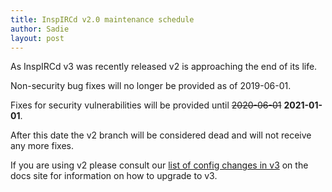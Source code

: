 ```yaml
---
title: InspIRCd v2.0 maintenance schedule
author: Sadie
layout: post
---
```


As InspIRCd v3 was recently released v2 is approaching the end of its life.

Non-security bug fixes will no longer be provided as of 2019-06-01.

Fixes for security vulnerabilities will be provided until ~~2020-06-01~~ **2021-01-01**.

After this date the v2 branch will be considered dead and will not receive any more fixes.

If you are using v2 please consult our [list of config changes in v3](https://docs.inspircd.org/3/breaking-changes) on the docs site for information on how to upgrade to v3.
